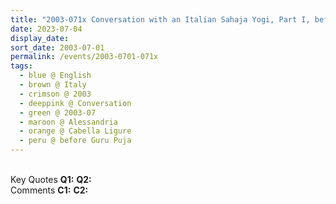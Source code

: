 ```yaml
---
title: "2003-071x Conversation with an Italian Sahaja Yogi, Part I, before Guru Pūjā, Cabella Ligure, Alessandria, Italy"
date: 2023-07-04
display_date: 
sort_date: 2003-07-01
permalink: /events/2003-0701-071x
tags:
  - blue @ English
  - brown @ Italy
  - crimson @ 2003
  - deeppink @ Conversation
  - green @ 2003-07
  - maroon @ Alessandria
  - orange @ Cabella Ligure
  - peru @ before Guru Puja
---
```


<br>

<wave-list>
  <list-title color="DarkSeaGreen" width="55">Key Quotes</list-title>
  <list-item color="BlanchedAlmond" width="280"><b>Q1:</b> <i></i></list-item>
  <list-item color="Lavender" width="280"><b>Q2:</b> <i></i></list-item>
</wave-list>

<br>

<wave-list>
  <list-title color="DarkSeaGreen" width="55">Comments</list-title>
  <list-item color="BlanchedAlmond" width="280"><b>C1:</b> <i></i></list-item>
  <list-item color="Lavender" width="280"><b>C2:</b> <i></i></list-item>
</wave-list>